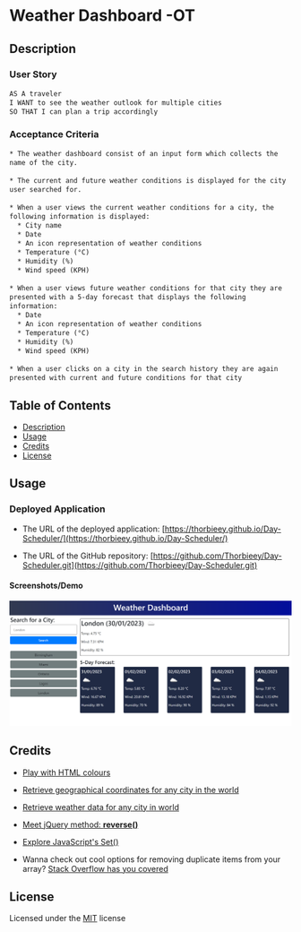 # Weather Dashboard -OT

## Description 

### User Story

```
AS A traveler
I WANT to see the weather outlook for multiple cities
SO THAT I can plan a trip accordingly
```

### Acceptance Criteria

```
* The weather dashboard consist of an input form which collects the name of the city.

* The current and future weather conditions is displayed for the city user searched for.

* When a user views the current weather conditions for a city, the following information is displayed:
  * City name
  * Date
  * An icon representation of weather conditions
  * Temperature (°C)
  * Humidity (%)
  * Wind speed (KPH)

* When a user views future weather conditions for that city they are presented with a 5-day forecast that displays the following information:
  * Date
  * An icon representation of weather conditions
  * Temperature (°C)
  * Humidity (%)
  * Wind speed (KPH)

* When a user clicks on a city in the search history they are again presented with current and future conditions for that city
```

## Table of Contents

* [Description](#description)
* [Usage](#usage)
* [Credits](#credits)
* [License](#license)

## Usage 

### Deployed Application

* The URL of the deployed application:
[https://thorbieey.github.io/Day-Scheduler/](https://thorbieey.github.io/Day-Scheduler/)

* The URL of the GitHub repository: 
[https://github.com/Thorbieey/Day-Scheduler.git](https://github.com/Thorbieey/Day-Scheduler.git)

#### Screenshots/Demo

![Demos showing web application's appearance and functionality](./assets/images/demo-weather-dashboard.png)

## Credits

* [Play with HTML colours](https://htmlcolorcodes.com/)

* [Retrieve geographical coordinates for any city in the world](https://openweathermap.org/api/geocoding-api)

* [Retrieve weather data for any city in world](https://openweathermap.org/forecast5)

* [Meet jQuery method: **reverse()**](https://developer.mozilla.org/en-US/docs/Web/JavaScript/Reference/Global_Objects/Array/reverse)

* [Explore JavaScript's Set()](https://developer.mozilla.org/en-US/docs/Web/JavaScript/Reference/Global_Objects/Set#examples)

* Wanna check out cool options for removing duplicate items from your array? [Stack Overflow has you covered](https://stackoverflow.com/questions/9229645/remove-duplicate-values-from-js-array)

## License

Licensed under the [MIT](https://choosealicense.com/licenses/mit/) license
